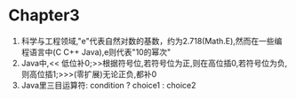 # Chapter3
1. 科学与工程领域,"e"代表自然对数的基数，约为2.718(Math.E),然而在一些编程语言中(C C++ Java),e则代表"10的幂次"
2. Java中,<< 低位补0;>>根据符号位,若符号位为正,则在高位插0,若符号位为负,则高位插1;>>>(零扩展)无论正负,都补0
3. Java里三目运算符: condition ? choice1 : choice2